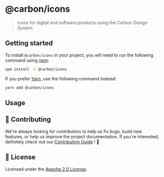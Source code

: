 # @carbon/icons

> Icons for digital and software products using the Carbon Design System

## Getting started

To install `@carbon/icons` in your project, you will need to run the
following command using [npm](https://www.npmjs.com/):

```bash
npm install -S @carbon/icons
```

If you prefer [Yarn](https://yarnpkg.com/en/), use the following
command instead:

```bash
yarn add @carbon/icons
```

## Usage

## 🙌 Contributing

We're always looking for contributors to help us fix bugs, build new
features, or help us improve the project documentation. If you're
interested, definitely check out our [Contributing Guide](/.github/CONTRIBUTING.md)
! 👀

## 📝 License

Licensed under the [Apache 2.0 License](/LICENSE).
